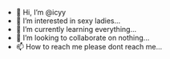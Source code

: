 - 👋 Hi, I’m @icyy
- 👀 I’m interested in sexy ladies...
- 🌱 I’m currently learning everything...
- 💞️ I’m looking to collaborate on nothing...
- 📫 How to reach me please dont reach me...

<!---
icy008/icy008 is a ✨ special ✨ repository because its `README.md` (this file) appears on your GitHub profile.
You can click the Preview link to take a look at your changes.
--->
